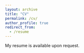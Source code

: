 ```yaml
---
layout: archive
title: "CV"
permalink: /cv/
author_profile: true
redirect_from:
  - /resume
---
```


My resume is available upon request.
